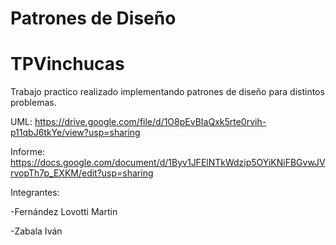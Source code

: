 # Patrones de Diseño
# TPVinchucas 
Trabajo practico realizado implementando patrones de diseño para distintos problemas.

UML: https://drive.google.com/file/d/1O8pEvBIaQxk5rte0rvih-p11qbJ6tkYe/view?usp=sharing

Informe: https://docs.google.com/document/d/1Byv1JFElNTkWdzip5OYiKNiFBGvwJVrvopTh7p_EXKM/edit?usp=sharing

Integrantes:

-Fernández Lovotti Martin

-Zabala Iván
